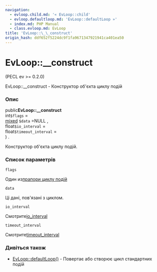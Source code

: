 ```yaml
---
navigation:
  - evloop.child.md: '« EvLoop::child'
  - evloop.defaultloop.md: 'EvLoop::defaultLoop »'
  - index.md: PHP Manual
  - class.evloop.md: EvLoop
title: 'EvLoop::\_\_construct'
origin_hash: ddf652f5224dc9f1fa9671347921941ca401ea50
---
```

# EvLoop::\_\_construct

(PECL ev >= 0.2.0)

EvLoop::\_\_construct - Конструктор об'єкта циклу подій

### Опис

public**EvLoop::\_\_construct**  
int`$flags` =  
[mixed](language.types.declarations.md#language.types.declarations.mixed) `$data` =NULL ,  
float`$io_interval` =  
float`$timeout_interval` =  
) .

Конструктор об'єкта циклу подій.

### Список параметрів

`flags`

Один из[прапори циклу подій](class.ev.md#ev.constants.loop-flags)

`data`

Ці дані, пов'язані з циклом.

`io_interval`

Смотрите[io\_interval](class.evloop.md#evloop.props.io-interval)

`timeout_interval`

Смотрите[timeout\_interval](class.evloop.md#evloop.props.timeout-interval)

### Дивіться також

-   [EvLoop::defaultLoop()](evloop.defaultloop.md) \- Повертає або створює цикл стандартних подій
